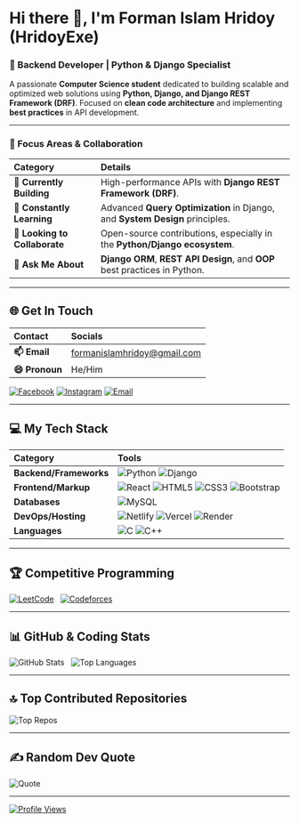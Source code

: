 # Hi there 👋, I'm Forman Islam Hridoy (HridoyExe)

### 🚀 Backend Developer | Python & Django Specialist

A passionate **Computer Science student** dedicated to building scalable and optimized web solutions using **Python, Django, and Django REST Framework (DRF)**. Focused on **clean code architecture** and implementing **best practices** in API development.

---

### 🎯 Focus Areas & Collaboration

| Category | Details |
| :--- | :--- |
| **🔭 Currently Building** | High-performance APIs with **Django REST Framework (DRF)**. |
| **🌱 Constantly Learning** | Advanced **Query Optimization** in Django, and **System Design** principles. |
| **🤝 Looking to Collaborate**| Open-source contributions, especially in the **Python/Django ecosystem**. |
| **🧠 Ask Me About** | **Django ORM**, **REST API Design**, and **OOP** best practices in Python. |

---

## 🌐 Get In Touch

| Contact | Socials |
| :--- | :--- |
| **📫 Email** | [formanislamhridoy@gmail.com](mailto:formanislamhridoy@gmail.com) |
| **😄 Pronoun** | He/Him |

[![Facebook](https://img.shields.io/badge/Facebook-%231877F2.svg?logo=Facebook&logoColor=white)](https://facebook.com/fardin.hridoy18)
[![Instagram](https://img.shields.io/badge/Instagram-%23E4405F.svg?logo=Instagram&logoColor=white)](https://instagram.com/fardin_hridoy____)
[![Email](https://img.shields.io/badge/Email-D14836?logo=gmail&logoColor=white)](mailto:formanislamhridoy@gmail.com)

---

## 💻 My Tech Stack

| Category | Tools |
| :--- | :--- |
| **Backend/Frameworks** | ![Python](https://img.shields.io/badge/Python-3670A0.svg?style=for-the-badge&logo=python&logoColor=ffdd54) ![Django](https://img.shields.io/badge/Django-%23092E20.svg?style=for-the-badge&logo=django&logoColor=white) |
| **Frontend/Markup** | ![React](https://img.shields.io/badge/React-%2320232a.svg?style=for-the-badge&logo=react&logoColor=%2361DAFB) ![HTML5](https://img.shields.io/badge/HTML5-%23E34F26.svg?style=for-the-badge&logo=html5&logoColor=white) ![CSS3](https://img.shields.io/badge/CSS3-%231572B6.svg?style=for-the-badge&logo=css3&logoColor=white) ![Bootstrap](https://img.shields.io/badge/Bootstrap-%238511FA.svg?style=for-the-badge&logo=bootstrap&logoColor=white) |
| **Databases** | ![MySQL](https://img.shields.io/badge/MySQL-4479A1.svg?style=for-the-badge&logo=mysql&logoColor=white) |
| **DevOps/Hosting** | ![Netlify](https://img.shields.io/badge/Netlify-%23000000.svg?style=for-the-badge&logo=netlify&logoColor=#00C7B7) ![Vercel](https://img.shields.io/badge/Vercel-%23000000.svg?style=for-the-badge&logo=vercel&logoColor=white) ![Render](https://img.shields.io/badge/Render-%46E3B7.svg?style=for-the-badge&logo=render&logoColor=white) |
| **Languages** | ![C](https://img.shields.io/badge/C-%2300599C.svg?style=for-the-badge&logo=c&logoColor=white) ![C++](https://img.shields.io/badge/C++-%2300599C.svg?style=for-the-badge&logo=c%2B%2B&logoColor=white) |

---

## 🏆 Competitive Programming

[![LeetCode](https://img.shields.io/badge/LeetCode-FFA116?style=for-the-badge&logo=leetcode&logoColor=black)](https://leetcode.com/u/7rnVUFUcCZ/)  
[![Codeforces](https://img.shields.io/badge/Codeforces-445f9d?style=for-the-badge&logo=codeforces&logoColor=white)](https://codeforces.com/profile/MdFormanAli)

---

## 📊 GitHub & Coding Stats

![GitHub Stats](https://github-readme-stats.vercel.app/api?username=HridoyExe&theme=blue_navy&show_icons=true)  
![Top Languages](https://github-readme-stats.vercel.app/api/top-langs/?username=HridoyExe&theme=blue_navy&layout=compact)

---

## 🔝 Top Contributed Repositories

![Top Repos](https://github-contributor-stats.vercel.app/api?username=HridoyExe&limit=5&theme=dark&combine_all_yearly_contributions=true)

---

## ✍️ Random Dev Quote

![Quote](https://quotes-github-readme.vercel.app/api?type=horizontal&theme=radical)

---

[![Profile Views](https://visitcount.itsvg.in/api?id=HridoyExe&icon=0&color=0)](https://visitcount.itsvg.in)
